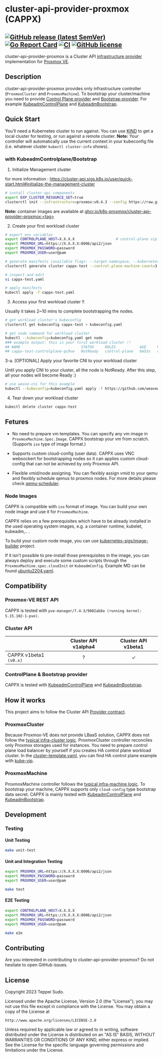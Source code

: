 # cluster-api-provider-proxmox (CAPPX)

## [![GitHub release (latest SemVer)](https://img.shields.io/github/v/release/k8s-proxmox/cluster-api-provider-proxmox?sort=semver)](https://github.com/k8s-proxmox/cluster-api-provider-proxmox/releases/latest) [![Go Report Card](https://goreportcard.com/badge/github.com/k8s-proxmox/cluster-api-provider-proxmox)](https://goreportcard.com/report/github.com/k8s-proxmox/cluster-api-provider-proxmox) [![CI](https://github.com/k8s-proxmox/cluster-api-provider-proxmox/actions/workflows/ci.yaml/badge.svg)](https://github.com/k8s-proxmox/cluster-api-provider-proxmox/actions/workflows/ci.yaml) [![GitHub license](https://img.shields.io/github/license/k8s-proxmox/cluster-api-provider-proxmox)](https://github.com/k8s-proxmox/cluster-api-provider-proxmox/blob/main/LICENSE)

cluster-api-provider-proxmox is a Cluster API [infrastructure provider](https://cluster-api.sigs.k8s.io/developer/providers/cluster-infrastructure.html) implementation for [Proxmox VE](https://pve.proxmox.com/wiki/Main_Page).

## Description

cluster-api-provider-proxmox provides only infrastructure controller (`ProxmoxCluster` and `ProxmoxMachine`). To bootstrap your cluster/machine you need to provide [Control Plane provider](https://cluster-api.sigs.k8s.io/developer/architecture/controllers/control-plane.html#crd-contracts) and [Bootstrap provider](https://cluster-api.sigs.k8s.io/developer/providers/bootstrap.html). For example [KubeadmControlPlane](https://github.com/kubernetes-sigs/cluster-api/tree/main/controlplane/kubeadm) and [KubeadmBootstrap](https://github.com/kubernetes-sigs/cluster-api/tree/main/bootstrap/kubeadm).

## Quick Start

You’ll need a Kubernetes cluster to run against. You can use [KIND](https://sigs.k8s.io/kind) to get a local cluster for testing, or run against a remote cluster.
**Note:** Your controller will automatically use the current context in your kubeconfig file (i.e. whatever cluster `kubectl cluster-info` shows).

### with KubeadmControlplane/Bootstrap

1. Initialize Management cluster

for more information : https://cluster-api.sigs.k8s.io/user/quick-start.html#initialize-the-management-cluster

```sh
# install cluster-api components
export EXP_CLUSTER_RESOURCE_SET=true
clusterctl init --infrastructure=proxmox:v0.4.3 --config https://raw.githubusercontent.com/k8s-proxmox/cluster-api-provider-proxmox/main/clusterctl.yaml
```

**Note:** container images are available at [ghcr.io/k8s-proxmox/cluster-api-provider-proxmox:\<tag\>](https://github.com/k8s-proxmox/cluster-api-provider-proxmox/pkgs/container/cluster-api-provider-proxmox)

2. Create your first workload cluster

```sh
# export env variables
export CONTROLPLANE_HOST=X.X.X.X                   # control-plane vip
export PROXMOX_URL=https://X.X.X.X:8006/api2/json
export PROXMOX_PASSWORD=password
export PROXMOX_USER=user@pam

# generate manifests (available flags: --target-namespace, --kubernetes-version, --control-plane-machine-count, --worker-machine-count)
clusterctl generate cluster cappx-test --control-plane-machine-count=3 --infrastructure=proxmox:v0.4.3 --config https://raw.githubusercontent.com/k8s-proxmox/cluster-api-provider-proxmox/main/clusterctl.yaml > cappx-test.yaml

# inspect and edit
vi cappx-test.yaml

# apply manifests
kubectl apply -f cappx-test.yaml
```

3. Access your first workload cluster !!

Usually it takes 2~10 mins to complete bootstrapping the nodes.

```sh
# get workload cluster's kubeconfig
clusterctl get kubeconfig cappx-test > kubeconfig.yaml

# get node command for workload cluster
kubectl --kubeconfig=kubeconfig.yaml get node
### example output: this is your first workload cluster !!
## NAME                            STATUS     ROLES           AGE     VERSION
## cappx-test-controlplane-qc9vw   NotReady   control-plane   6m53s   v1.27.3
```

3-a. [OPTIONAL] Apply your favorite CNI to your workload cluster

Until you apply CNI to your cluster, all the node is NotReady. After this step, all your nodes will become Ready :)

```sh
# use weave-cni for this example
kubectl --kubeconfig=kubeconfig.yaml apply -f https://github.com/weaveworks/weave/releases/download/v2.8.1/weave-daemonset-k8s.yaml
```

4. Tear down your workload cluster

```sh
kubectl delete cluster cappx-test
```

## Fetures

- No need to prepare vm templates. You can specify any vm image in `ProxmoxMachine.Spec.Image`. CAPPX bootstrap your vm from scratch. (Supports `iso` type of image format.)

- Supports custom cloud-config (user data). CAPPX uses VNC websockert for bootstrapping nodes so it can applies custom cloud-config that can not be achieved by only Proxmox API.

- Flexible vmid/node assigning. You can flexibly assign vmid to your qemu and flexibly schedule qemus to proxmox nodes. For more details please check [qemu-scheduler](./cloud/scheduler/).

### Node Images

CAPPX is compatible with `iso` format of image. You can build your own node image and use it for `ProxmoxMachine`.

CAPPX relies on a few prerequisites which have to be already installed in the used operating system images, e.g. a container runtime, kubelet, kubeadm,.. .

To build your custom node image, you can use [kubernetes-sigs/image-builder](https://github.com/kubernetes-sigs/image-builder) project.

If it isn't possible to pre-install those prerequisites in the image, you can always deploy and execute some custom scripts through the `ProxmoxMachine.spec.cloudInit` or `KubeadmConfig`. Example MD can be found [ubuntu2204.yaml](examples/machine_deployment/ubuntu2204.yaml).

## Compatibility

### Proxmox-VE REST API

CAPPX is tested with `pve-manager/7.4-3/9002ab8a (running kernel: 5.15.102-1-pve)`.

### Cluster API

|                        | Cluster API v1alpha4 | Cluster API v1beta1 |
| ---------------------- | :------------------: | :-----------------: |
| CAPPX v1beta1 `(v0.x)` |          ?           |          ✓          |

### ControlPlane & Bootstrap provider

CAPPX is tested with [KubeadmControlPlane](https://github.com/kubernetes-sigs/cluster-api/tree/main/controlplane/kubeadm) and [KubeadmBootstrap](https://github.com/kubernetes-sigs/cluster-api/tree/main/bootstrap/kubeadm).

## How it works

This project aims to follow the Cluster API [Provider contract](https://cluster-api.sigs.k8s.io/developer/providers/contracts.html).

### ProxmoxCluster

Because Proxmox-VE does not provide LBaaS solution, CAPPX does not follow the [typical infra-cluster logic](https://cluster-api.sigs.k8s.io/developer/providers/cluster-infrastructure.html#behavior). ProxmoxCluster controller reconciles only Proxmox storages used for instances. You need to prepare control plane load balancer by yourself if you creates HA control plane workload cluster. In the [cluster-template.yaml](./templates/cluster-template.yaml), you can find HA control plane example with [kube-vip](https://github.com/kube-vip/kube-vip).

### ProxmoxMachine

ProxmoxMachine controller follows the [typical infra-machine logic](https://cluster-api.sigs.k8s.io/developer/providers/machine-infrastructure.html#behavior). To bootstrap your machine, CAPPX supports only `cloud-config` type bootstrap data secret. CAPPX is mainly tested with [KubeadmControlPlane](https://github.com/kubernetes-sigs/cluster-api/tree/main/controlplane/kubeadm) and [KubeadmBootstrap](https://github.com/kubernetes-sigs/cluster-api/tree/main/bootstrap/kubeadm).

## Development

### Testing

#### Unit Testing

```sh
make unit-test
```

#### Unit and Integration Testing

```sh
export PROXMOX_URL=https://X.X.X.X:8006/api2/json
export PROXMOX_PASSWORD=password
export PROXMOX_USER=user@pam

make test
```

#### E2E Testing

```sh
export CONTROLPLANE_HOST=X.X.X.X
export PROXMOX_URL=https://X.X.X.X:8006/api2/json
export PROXMOX_PASSWORD=password
export PROXMOX_USER=user@pam

make e2e
```

## Contributing

Are you interested in contributing to cluster-api-provider-proxmox? Do not hesitate to open GitHub issues.

## License

Copyright 2023 Teppei Sudo.

Licensed under the Apache License, Version 2.0 (the "License");
you may not use this file except in compliance with the License.
You may obtain a copy of the License at

    http://www.apache.org/licenses/LICENSE-2.0

Unless required by applicable law or agreed to in writing, software
distributed under the License is distributed on an "AS IS" BASIS,
WITHOUT WARRANTIES OR CONDITIONS OF ANY KIND, either express or implied.
See the License for the specific language governing permissions and
limitations under the License.
